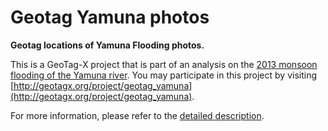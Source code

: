 # Geotag Yamuna photos

**Geotag locations of Yamuna Flooding photos.**

This is a GeoTag-X project that is part of an analysis on the [2013 monsoon flooding of the Yamuna river](http://geotagx.org/project/category/yamunamonsoonflooding2013/). You may participate in this project by visiting [http://geotagx.org/project/geotag_yamuna](http://geotagx.org/project/geotag_yamuna).

For more information, please refer to the [detailed description](long_description.md).
